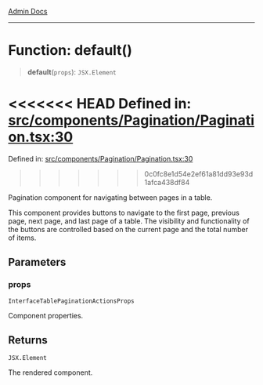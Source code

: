 [Admin Docs](/)

***

# Function: default()

> **default**(`props`): `JSX.Element`

<<<<<<< HEAD
Defined in: [src/components/Pagination/Pagination.tsx:30](https://github.com/abhassen44/talawa-admin/blob/285f7384c3d26b5028a286d84f89b85120d130a2/src/components/Pagination/Pagination.tsx#L30)
=======
Defined in: [src/components/Pagination/Pagination.tsx:30](https://github.com/PalisadoesFoundation/talawa-admin/blob/main/src/components/Pagination/Pagination.tsx#L30)
>>>>>>> 0c0fc8e1d54e2ef61a81dd93e93d1afca438df84

Pagination component for navigating between pages in a table.

This component provides buttons to navigate to the first page, previous page,
next page, and last page of a table. The visibility and functionality of the
buttons are controlled based on the current page and the total number of items.

## Parameters

### props

`InterfaceTablePaginationActionsProps`

Component properties.

## Returns

`JSX.Element`

The rendered component.
